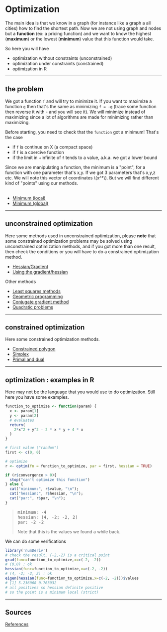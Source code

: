 # Optimization

The main idea is that we know
in a graph (for instance like a graph a all cities) how
to find the shortest path. Now we are not using
graph and nodes but a **function** (ex: a pricing function)
and we want to know the highest (**maximum**)
or the lowest (**minimum**) value that this function would take.

So here you will have

* optimization without constraints (unconstrained)
* optimization under constraints (constrained)
* optimization in R

<hr class="sl">

## the problem

We got a function ``f`` and will try to minimize it. If you want to maximize
a function ``g`` then that's the same as minimizing `f = -g` (trace some function
then reverse it with - and you will see it). We will minimize instead of maximizing
since a lot of algorithms are made for minimizing rather than maximizing.

Before starting, you need to check that the ``function`` got a minimum!
That's the case

* if ``f`` is continue on X (a compact space)
* if ``f`` is a coercive function
* if the limit in +infinite of ``f`` tends to a value, a.k.a. we got a lower bound

<div>
Since we are manipulating a function, the minimum is a "point", for a
function with one parameter that's x,y. If we got 3 parameters that's x,y,z etc.
We will note this vector of coordinates
<span>\(x^*\)</span>. But we will find different kind of "points" using our
methods.
</div>

<br>

* [Minimum (local)](points/minl.md)
* [Minimum (global)](points/ming.md)

<hr class="sr">

## unconstrained optimization

Here some methods used in unconstrained optimization,
please **note** that some constrained optimization problems
may be solved using unconstrained optimization methods,
and if you got more than one result, then check the conditions
or you will have to do a constrained optimization method.

* [Hessian/Gradient](uo/hessian.md)
* [Using the gradient/hessian](uo/use-hessian.md)

Other methods

* [Least squares methods](uo/least-squares.md)
* [Geometric programming](uo/geometric.md)
* [Conjugate gradient method](uo/conjudate.md)
* [Quadratic problems](uo/quadratic.md)

<hr class="sl">

## constrained optimization

Here some constrained optimization methods.

* [Constrained polygon](co/polygon.md)
* [Simplex](co/simplex.md)
* [Primal and dual](co/lagrange.md)

<hr class="sr">

## optimization : examples in R

Here may not be the language that you would use to do
optimization. Still here you have some examples.

```r
function_to_optimize <- function(param) {
  x <- param[1]
  y <- param[2]
  # evaluates
  return(
    2*x^2 + y^2 - 2 * x * y + 4 * x
  )
}

# first value ("random")
first <- c(0, 0)

# optimize
r <- optim(fn = function_to_optimize, par = first, hessian = TRUE)

if (r$convergence > 0){
  stop("can't optimize this function")
} else {
  cat("minimum:", r$value, "\n");
  cat("hessian:", r$hessian, "\n");
  cat("par:", r$par, "\n");
}
```

> <pre class="mb-0">minimum: -4
> hessian: (4, -2; -2, 2)
> par: -2 -2</pre>
> Note that this is the values we found a while
> back.

We can do some verifications

```r
library('numDeriv')
# check the result, (-2,-2) is a critical point
grad(func=function_to_optimize,x=c(-2, -2))
# (0,0) : ok
hessian(func=function_to_optimize,x=c(-2, -2))
# (4, -2; -2, 2) : ok
eigen(hessian(func=function_to_optimize,x=c(-2, -2)))$values
# [1] 5.236068 0.763932
# all positives so hessian definite positive
# so the point is a minimum local (strict)
```

<hr class="sl">

## Sources

[References](ref.md)